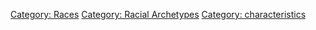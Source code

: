 [Category: Races](Category:_Races "wikilink") [Category: Racial
Archetypes](Category:_Racial_Archetypes "wikilink") [Category:
characteristics](Category:_characteristics "wikilink")
